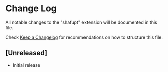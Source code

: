# Change Log

All notable changes to the "shafupt" extension will be documented in this file.

Check [Keep a Changelog](http://keepachangelog.com/) for recommendations on how to structure this file.

## [Unreleased]

- Initial release